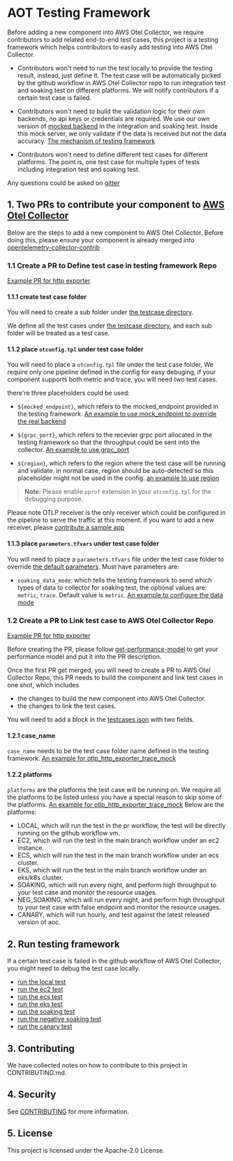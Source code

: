 # AOT Testing Framework

Before adding a new component into AWS Otel Collector, we require contributors to add related end-to-end test cases, this project is a testing framework which helps contributors to easily add testing into AWS Otel Collector. 

* Contributors won't need to run the test locally to provide the testing result, instead, just define it. The test case will be automatically picked by the github workflow in AWS Otel Collector repo to run integration test and soaking test on different platforms. We will notify contributors if a certain test case is failed.

* Contributors won't need to build the validation logic for their own backends, no api keys or credentials are required. We use our own version of [mocked backend](mocked_servers/) in the integration and soaking test. Inside this mock server, we only validate if the data is received but not the data accuracy. [The mechanism of testing framework](docs/mechanism-of-testing-framework.md)

* Contributors won't need to define different test cases for different platforms. The point is, one test case for multiple types of tests including integration test and soaking test. 

Any questions could be asked on [gitter](https://gitter.im/aws-observability-aws-otel-test-framework/community)

## 1. Two PRs to contribute your component to [AWS Otel Collector](https://github.com/aws-observability/aws-otel-collector)

Below are the steps to add a new component to AWS Otel Collector. Before doing this, please ensure your component is already merged into [opentelemetry-collector-contrib](https://github.com/open-telemetry/opentelemetry-collector-contrib)

### 1.1 Create a PR to Define test case in testing framework Repo

[Example PR for http exporter](https://github.com/aws-observability/aws-otel-test-framework/pull/90)

#### 1.1.1 create test case folder
You will need to create a sub folder under [the testcase directory](https://github.com/aws-observability/aws-otel-test-framework/tree/terraform/terraform/testcases).

We define all the test cases under [the testcase directory](https://github.com/aws-observability/aws-otel-test-framework/tree/terraform/terraform/testcases), and each sub folder will be treated as a test case. 


#### 1.1.2 place `otconfig.tpl` under test case folder
You will need to place a `otconfig.tpl` file under the test case folder, We require only one pipeline defined in the config for easy debuging, if your component supports both metric and trace, you will need two test cases.

there're three placeholders could be used:

* `${mocked_endpoint}`, which refers to the mocked_endpoint provided in the testing framework. [An example to use mock_endpoint to override the real backend](https://github.com/aws-observability/aws-otel-test-framework/blob/terraform/terraform/testcases/otlp_http_exporter_metric_mock/otconfig.tpl#L17)

* `${grpc_port}`, which refers to the recevier grpc port allocated in the testing framework so that the throughput could be sent into the collector. [An example to use grpc_port](https://github.com/aws-observability/aws-otel-test-framework/blob/terraform/terraform/testcases/otlp_http_exporter_metric_mock/otconfig.tpl#L7)

* `${region}`, which refers to the region where the test case will be running and validate. in normal case, region should be auto-detected so this placeholder might not be used in the config. [an example to use region](https://github.com/aws-observability/aws-otel-test-framework/blob/terraform/terraform/testcases/otlp_metric/otconfig.tpl#L17)

> **Note:** Please enable `pprof` extension in your `otconfig.tpl` for the debugging purpose.

Please note OTLP receiver is the only receiver which could be configured in the pipeline to serve the traffic at this moment. if you want to add a new receiver, please [contribute a sample app](sample-apps/README.md)

#### 1.1.3 place `parameters.tfvars` under test case folder

You will need to place a `parameters.tfvars` file under the test case folder to override [the default parameters](terraform/common.tf). Must have parameters are:

* `soaking_data_mode`: which tells the testing framework to send which types of data to collector for soaking test, the optional values are: `metric`, `trace`. Default value is `metric`. [An example to configure the data mode](https://github.com/aws-observability/aws-otel-test-framework/blob/terraform/terraform/testcases/otlp_http_exporter_trace_mock/parameters.tfvars#L2)


### 1.2 Create a PR to Link test case to AWS Otel Collector Repo

[Example PR for http exporter](https://github.com/aws-observability/aws-otel-collector/pull/124)

Before creating the PR, please follow [get-performance-model](docs/get-performance-model.md) to get your performance model and put it into the PR description.

Once the first PR get merged, you will need to create a PR to AWS Otel Collector Repo, this PR needs to build the component and link test cases in one shot, which includes

* the changes to build the new component into AWS Otel Collector. 
* the changes to link the test cases. 

You will need to add a block in the [testcases.json](https://github.com/aws-observability/aws-otel-collector/blob/main/e2etest/testcases.json)
 with two fields. 

#### 1.2.1 case_name

`case_name` needs to be the test case folder name defined in the testing framework. [An example for otlp_http_exporter_trace_mock](https://github.com/aws-observability/aws-otel-collector/blob/main/e2etest/testcases.json#L27)

#### 1.2.2 platforms

`platforms` are the platforms the test case will be running on. We require all the platforms to be listed unless you have a special reason to skip some of the platforms. [An example for otlp_http_exporter_trace_mock](https://github.com/aws-observability/aws-otel-collector/blob/main/e2etest/testcases.json#L28) Below are the platforms: 

* LOCAL, which will run the test in the pr workflow, the test will be directly running on the github workflow vm.
* EC2, which will run the test in the main branch workflow under an ec2 instance.
* ECS, which will run the test in the main branch workflow under an ecs cluster.
* EKS, which will run the test in the main branch workflow under an eks/k8s cluster.
* SOAKING, which will run every night, and perform high throughput to your test case and monitor the resource usages.
* NEG_SOAKING, which will run every night, and perform high throughput to your test case with false endpoint and monitor the resource usages.
* CANARY, which will run hourly, and test against the latest released version of aoc.

## 2. Run testing framework

If a certain test case is failed in the github workflow of AWS Otel Collector, you might need to debug the test case locally. 

* [run the local test](docs/run-mock-test.md)
* [run the ec2 test](docs/run-testing-framework.md#22-run-in-ec2)
* [run the ecs test](docs/run-testing-framework.md#23-run-in-ecs)
* [run the eks test](docs/run-testing-framework.md#24-run-in-eks)
* [run the soaking test](docs/run-testing-framework.md)
* [run the negative soaking test](docs/run-testing-framework.md)
* [run the canary test](docs/run-testing-framework.md#25-run-in-canary)


## 3. Contributing

We have collected notes on how to contribute to this project in CONTRIBUTING.md.

## 4. Security

See [CONTRIBUTING](CONTRIBUTING.md#security-issue-notifications) for more information.

## 5. License

This project is licensed under the Apache-2.0 License.

